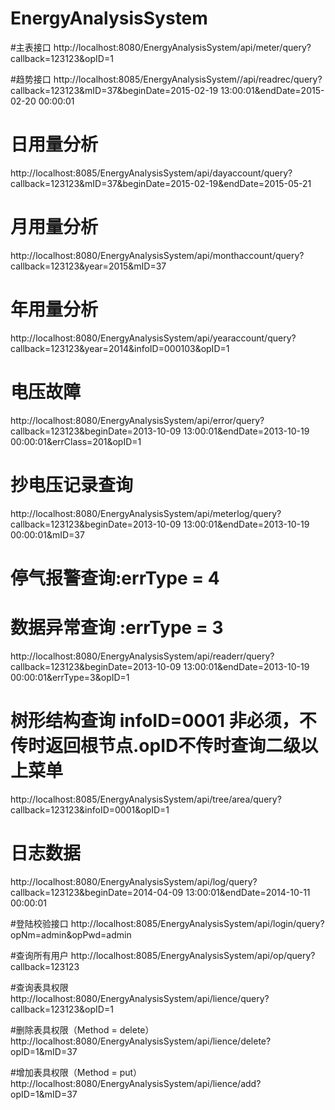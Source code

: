 # EnergyAnalysisSystem

#主表接口
http://localhost:8080/EnergyAnalysisSystem/api/meter/query?callback=123123&opID=1

#趋势接口
http://localhost:8085/EnergyAnalysisSystem//api/readrec/query?callback=123123&mID=37&beginDate=2015-02-19 13:00:01&endDate=2015-02-20 00:00:01

# 日用量分析
http://localhost:8085/EnergyAnalysisSystem/api/dayaccount/query?callback=123123&mID=37&beginDate=2015-02-19&endDate=2015-05-21

# 月用量分析
http://localhost:8080/EnergyAnalysisSystem/api/monthaccount/query?callback=123123&year=2015&mID=37

# 年用量分析
http://localhost:8080/EnergyAnalysisSystem/api/yearaccount/query?callback=123123&year=2014&infoID=000103&opID=1

# 电压故障 
http://localhost:8080/EnergyAnalysisSystem/api/error/query?callback=123123&beginDate=2013-10-09 13:00:01&endDate=2013-10-19 00:00:01&errClass=201&opID=1

# 抄电压记录查询 
http://localhost:8080/EnergyAnalysisSystem/api/meterlog/query?callback=123123&beginDate=2013-10-09 13:00:01&endDate=2013-10-19 00:00:01&mID=37

# 停气报警查询:errType = 4
# 数据异常查询 :errType = 3
http://localhost:8080/EnergyAnalysisSystem/api/readerr/query?callback=123123&beginDate=2013-10-09 13:00:01&endDate=2013-10-19 00:00:01&errType=3&opID=1

# 树形结构查询 infoID=0001 非必须，不传时返回根节点.opID不传时查询二级以上菜单
http://localhost:8085/EnergyAnalysisSystem/api/tree/area/query?callback=123123&infoID=0001&opID=1

# 日志数据
http://localhost:8080/EnergyAnalysisSystem/api/log/query?callback=123123&beginDate=2014-04-09 13:00:01&endDate=2014-10-11 00:00:01

#登陆校验接口
http://localhost:8085/EnergyAnalysisSystem/api/login/query?opNm=admin&opPwd=admin

#查询所有用户
http://localhost:8085/EnergyAnalysisSystem/api/op/query?callback=123123

#查询表具权限
http://localhost:8080/EnergyAnalysisSystem/api/lience/query?callback=123123&opID=1

#删除表具权限（Method = delete）
http://localhost:8080/EnergyAnalysisSystem/api/lience/delete?opID=1&mID=37

#增加表具权限（Method = put）
http://localhost:8080/EnergyAnalysisSystem/api/lience/add?opID=1&mID=37
